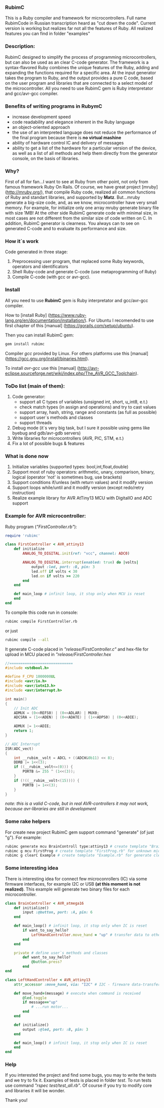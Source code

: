 ### RubimC
This is a Ruby compiler and framework for microcontrollers. Full name RubimCode in Russian transcription heard as "cut down the code". Current version is working but realizes far not all the features of Ruby. All realized features you can find in folder "examples"

### Description:
RubimC designed to simplify the process of programming microcontrollers, but can also be used as an clear С-code generator. The framework is a syntax-flavored Ruby combines the unique features of the Ruby, adding and expanding the functions required for a specific area. At the input  generator takes the program to Ruby, and the output provides a pure C code, based on the user program and libraries that are connected to a select model of the microcontroller. All you need to use RubimC gem is Ruby interpretator and gcc/avr-gcc compiler.

### Benefits of writing programs in RubymC 
+ increase development speed
+ code readability and elegance inherent in the Ruby language
+ an object-oriented approach
+ the use of an interpreted language does not reduce the performance of the final program because there is **no virtual mashine**
+ ability of hardware control IC and delivery of messages
+ ability to get a list of the hardware for a particular version of the device, as well as a list of all methods and help them directly from the generator console, on the basis of libraries.

### Why?
First of all for fan...I want to see at Ruby from other point, not only from famous framework Ruby On Rails. Of course, we have great project [mruby] (http://mruby.org/), that compile Ruby code, realized all common functions of Ruby and standart libraries, and supported by **Matz**. But...mruby generate a big-size code, and, as we know, microcontroller have very small memory. For example, for initialize only one array mruby generate binary file with size 1MB! At the other side RubimC generate code with minimal size, in most cases are not different from the similar size of code written on C. In addition, RubimC generator is clearness. You always can to see on generated C-code and to evaluate its performance and size.

### How it`s work
Code generated in three stage:
1. Preprocessing user program, that replaced some Ruby keywords, operators and identificators
2. Shell Ruby-code and generate C-code (use metaprogramming of Ruby)
3. Compile C-code (with gcc or avr-gcc).

### Install
All you need to use **RubimC** gem is Ruby interpretator and gcc/avr-gcc compiler. 

How to [install Ruby] (https://www.ruby-lang.org/en/documentation/installation/). For Ubuntu I recomended to use first chapter of this [manual] (https://gorails.com/setup/ubuntu).

Then you can install RubimC gem:
```sh
gem install rubimc
```

Compiler *gcc* provided by Linux. For others platforms use this [manual] (https://gcc.gnu.org/install/binaries.html).

To install *avr-gcc* use this [manual] (http://avr-eclipse.sourceforge.net/wiki/index.php/The_AVR_GCC_Toolchain).


### ToDo list (main of them):
1. Code generator:
    + support all C types of variables (unsigned int, short, u_int8, e.t.)
    + check match types (in assign and operations) and try to cast values
    + support array, hash, string, range and constants (as full as possible)
    + support user`s methods and classes
    + support threads
2. Debug mode (it`s very big task, but I sure it possible using gems like byebug and gdb/avr-gdb servers)
3. Write libraries for microcontrollers (AVR, PIC, STM, e.t.)
4. Fix a lot of possible bugs & features

### What is done now
1. Initialize variables (supported types: bool,int,float,double)
2. Support most of ruby operators: arithmetic, unary, comparison, binary, logical (operator 'not' is sometimes bug, use brackets)
3. Support conditions if/unless (with return values) and it modify version
4. Support loops while/until and it modify version (except redo/retry instruction)
5. Realize example library for AVR AtTiny13 MCU with DigitalIO and ADC support

### Example for AVR microcontroller:
Ruby program (*"FirstController.rb"*):
```ruby
require 'rubimc'

class FirstController < AVR_attiny13
    def initialize
        ANALOG_TO_DIGITAL.init(ref: "vcc", channel: ADC0)

        ANALOG_TO_DIGITAL.interrupt(enabled: true) do |volts|
            output :led, port: :B, pin: 3
            led.off if volts < 30
            led.on if volts >= 220
        end
    end

    def main_loop # infinit loop, it stop only when MCU is reset
    end
end
```

To compile this code run in console:
```sh
rubimc compile FirstController.rb
```
or just
```sh
rubimc compile --all
```

It generate C-code placed in *"release/FirstController.c"* and hex-file for upload in MCU placed in *"release/FirstController.hex*
```c
//=============================
#include <stdbool.h>

#define F_CPU 1000000UL
#include <avr/io.h>
#include <avr/iotn13.h>
#include <avr/interrupt.h>

int main() 
{
    // Init ADC
    ADMUX = (0<<REFS0) | (0<<ADLAR) | MUX0;
    ADCSRA = (1<<ADEN) | (0<<ADATE) | (1<<ADPS0) | (0<<ADIE);

    ADMUX |= 1<<ADIE;
    return 1;
}

// ADC Interrupt
ISR(ADC_vect)
{
    int __rubim__volt = ADCL + ((ADCH&0b11) << 8);
    DDRB |= 1<<(3);
    if ((__rubim__volt<=(0))) {
        PORTB &= 255 ^ (1<<(3));
    }
    if (!((__rubim__volt<(15)))) {
        PORTB |= 1<<(3);
    }
}
```
*note: this is a valid C-code, but in real AVR-controllers it may not work, because avr-libraries are still in development*

### Some rake helpers
For create new project RubimC gem support command "generate" (of just "g"). For example:
```sh
rubimc generate mcu BrainControll type:attiny13 # create template "BrainControll.rb" for AVR microcontroller 'attiny13'
rubimc g mcu FirstProg # create template "FirstProg.rb" for unknown microcontroller
rubimc g clearC Example # create template "Example.rb" for generate clear C code
```

### Some interesting idea
There is interesting idea for connect few microconrollers (IC) via some firmware interfaces, for example I2C or USB **(at this moment is not realized)**. This example will generate two binary files for each microcontroller. 

```ruby
class BrainController < AVR_atmega16
    def initialize()
        input :@button, port: :A, pin: 6 
    end

    def main_loop() # infinit loop, it stop only when IC is reset
        if want_to_say_hello?
            LeftHandController.move_hand = "up" # transfer data to other controller
        end
    end

    private # define user`s methods and classes
        def want_to_say_hello?
            @button.press?
        end
end

class LeftHandController < AVR_attiny13
    attr_accessor :move_hand, via: "I2C" # I2C - fireware data-transfer bus

    def move_hand=(message) # execute when command is received
        @led.toggle
        if message=="up" 
            # ...run motor...
        end
    end

    def initialize()
        output :@led, port: :B, pin: 3
    end

    def main_loop() # infinit loop, it stop only when IC is reset
    end
end
```

### Help
If you interested the project and find some bugs, you may to write the tests and we try to fix it. Examples of tests is placed in folder *test*. To run tests use command *"rspec test/test_all.rb"*. Of course if you try to modify core and libraries it will be wonder.

Thank you!
